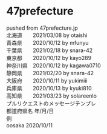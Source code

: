 # 47prefecture
pushed from 47prefecture.jp  
北海道　　2021/03/08 by otaishi  
青森県　　2020/10/12 by mfunyu  
千葉県　　2021/02/18 by snara-42  
東京都　　2020/10/12 by kayo289  
神奈川県　2020/10/12 by kagawa0710  
静岡県　　2021/02/20 by snara-42  
大阪府　　2020/10/11 by yukimiii  
兵庫県　　2020/10/13 by kyuki810  
高知県　　2021/03/23 by solareenlo  
プルリクエストのメッセージテンプレ  
都道府県名 年/月/日  
例  
oosaka 2020/10/11
